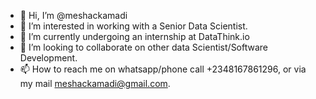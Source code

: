 - 👋 Hi, I’m @meshackamadi
- 👀 I’m interested in working with a Senior Data Scientist.
- 🌱 I’m currently undergoing an internship at DataThink.io
- 💞️ I’m looking to collaborate on other data Scientist/Software Development.
- 📫 How to reach me on whatsapp/phone call +2348167861296, or via my mail meshackamadi@gmail.com.

<!---
meshackamadi/meshackamadi is a ✨ special ✨ repository because its `README.md` (this file) appears on your GitHub profile.
You can click the Preview link to take a look at your changes.
--->

